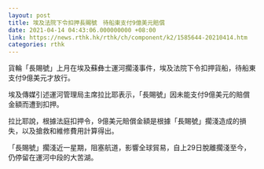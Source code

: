 ```yaml
---
layout: post
title: 埃及法院下令扣押長賜號　待船東支付9億美元賠償
date: 2021-04-14 04:43:06.000000000 +08:00
link: https://news.rthk.hk/rthk/ch/component/k2/1585644-20210414.htm
categories: rthk
---
```


貨輪「長賜號」上月在埃及蘇彝士運河擱淺事件，埃及法院下令扣押貨船，待船東支付9億美元才放行。

埃及傳媒引述運河管理局主席拉比耶表示，「長賜號」因未能支付9億美元的賠償金額而遭到扣押。

拉比耶說，根據法庭扣押令，9億美元賠償金額是根據「長賜號」擱淺造成的損失，以及搶救和維修費用計算得出。

「長賜號」擱淺近一星期，阻塞航道，影響全球貿易，自上29日脫離擱淺至今，仍停留在運河中段的大苦湖。
